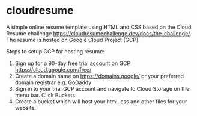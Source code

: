 # cloudresume

A simple online resume template using HTML and CSS based on the Cloud Resume challenge https://cloudresumechallenge.dev/docs/the-challenge/. 
The resume is hosted on Google Cloud Project (GCP).

Steps to setup GCP for hosting resume:
1. Sign up for a 90-day free trial account on GCP https://cloud.google.com/free/
2. Create a domain name on https://domains.google/ or your preferred domain registrar e.g. GoDaddy
3. Sign in to your trial GCP account and navigate to Cloud Storage on the menu bar. Click Buckets.
4. Create a bucket which will host your html, css and other files for your website.
